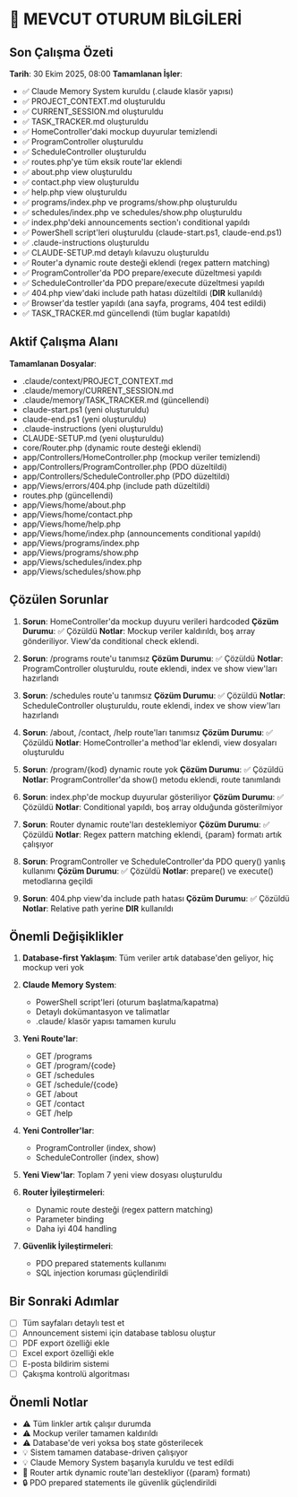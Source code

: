 # 📍 MEVCUT OTURUM BİLGİLERİ

## Son Çalışma Özeti
**Tarih**: 30 Ekim 2025, 08:00
**Tamamlanan İşler**:
- ✅ Claude Memory System kuruldu (.claude klasör yapısı)
- ✅ PROJECT_CONTEXT.md oluşturuldu
- ✅ CURRENT_SESSION.md oluşturuldu
- ✅ TASK_TRACKER.md oluşturuldu
- ✅ HomeController'daki mockup duyurular temizlendi
- ✅ ProgramController oluşturuldu
- ✅ ScheduleController oluşturuldu
- ✅ routes.php'ye tüm eksik route'lar eklendi
- ✅ about.php view oluşturuldu
- ✅ contact.php view oluşturuldu
- ✅ help.php view oluşturuldu
- ✅ programs/index.php ve programs/show.php oluşturuldu
- ✅ schedules/index.php ve schedules/show.php oluşturuldu
- ✅ index.php'deki announcements section'ı conditional yapıldı
- ✅ PowerShell script'leri oluşturuldu (claude-start.ps1, claude-end.ps1)
- ✅ .claude-instructions oluşturuldu
- ✅ CLAUDE-SETUP.md detaylı kılavuzu oluşturuldu
- ✅ Router'a dynamic route desteği eklendi (regex pattern matching)
- ✅ ProgramController'da PDO prepare/execute düzeltmesi yapıldı
- ✅ ScheduleController'da PDO prepare/execute düzeltmesi yapıldı
- ✅ 404.php view'daki include path hatası düzeltildi (__DIR__ kullanıldı)
- ✅ Browser'da testler yapıldı (ana sayfa, programs, 404 test edildi)
- ✅ TASK_TRACKER.md güncellendi (tüm buglar kapatıldı)

## Aktif Çalışma Alanı
**Tamamlanan Dosyalar**: 
- .claude/context/PROJECT_CONTEXT.md
- .claude/memory/CURRENT_SESSION.md
- .claude/memory/TASK_TRACKER.md (güncellendi)
- claude-start.ps1 (yeni oluşturuldu)
- claude-end.ps1 (yeni oluşturuldu)
- .claude-instructions (yeni oluşturuldu)
- CLAUDE-SETUP.md (yeni oluşturuldu)
- core/Router.php (dynamic route desteği eklendi)
- app/Controllers/HomeController.php (mockup veriler temizlendi)
- app/Controllers/ProgramController.php (PDO düzeltildi)
- app/Controllers/ScheduleController.php (PDO düzeltildi)
- app/Views/errors/404.php (include path düzeltildi)
- routes.php (güncellendi)
- app/Views/home/about.php
- app/Views/home/contact.php
- app/Views/home/help.php
- app/Views/home/index.php (announcements conditional yapıldı)
- app/Views/programs/index.php
- app/Views/programs/show.php
- app/Views/schedules/index.php
- app/Views/schedules/show.php

## Çözülen Sorunlar
1. **Sorun**: HomeController'da mockup duyuru verileri hardcoded
   **Çözüm Durumu**: ✅ Çözüldü
   **Notlar**: Mockup veriler kaldırıldı, boş array gönderiliyor. View'da conditional check eklendi.

2. **Sorun**: /programs route'u tanımsız
   **Çözüm Durumu**: ✅ Çözüldü
   **Notlar**: ProgramController oluşturuldu, route eklendi, index ve show view'ları hazırlandı

3. **Sorun**: /schedules route'u tanımsız
   **Çözüm Durumu**: ✅ Çözüldü
   **Notlar**: ScheduleController oluşturuldu, route eklendi, index ve show view'ları hazırlandı

4. **Sorun**: /about, /contact, /help route'ları tanımsız
   **Çözüm Durumu**: ✅ Çözüldü
   **Notlar**: HomeController'a method'lar eklendi, view dosyaları oluşturuldu

5. **Sorun**: /program/{kod} dynamic route yok
   **Çözüm Durumu**: ✅ Çözüldü
   **Notlar**: ProgramController'da show() metodu eklendi, route tanımlandı

6. **Sorun**: index.php'de mockup duyurular gösteriliyor
   **Çözüm Durumu**: ✅ Çözüldü
   **Notlar**: Conditional yapıldı, boş array olduğunda gösterilmiyor

7. **Sorun**: Router dynamic route'ları desteklemiyor
   **Çözüm Durumu**: ✅ Çözüldü
   **Notlar**: Regex pattern matching eklendi, {param} formatı artık çalışıyor

8. **Sorun**: ProgramController ve ScheduleController'da PDO query() yanlış kullanımı
   **Çözüm Durumu**: ✅ Çözüldü
   **Notlar**: prepare() ve execute() metodlarına geçildi

9. **Sorun**: 404.php view'da include path hatası
   **Çözüm Durumu**: ✅ Çözüldü
   **Notlar**: Relative path yerine __DIR__ kullanıldı

## Önemli Değişiklikler
1. **Database-first Yaklaşım**: Tüm veriler artık database'den geliyor, hiç mockup veri yok

2. **Claude Memory System**: 
   - PowerShell script'leri (oturum başlatma/kapatma)
   - Detaylı dokümantasyon ve talimatlar
   - .claude/ klasör yapısı tamamen kurulu

3. **Yeni Route'lar**: 
   - GET /programs
   - GET /program/{code}
   - GET /schedules
   - GET /schedule/{code}
   - GET /about
   - GET /contact
   - GET /help

4. **Yeni Controller'lar**:
   - ProgramController (index, show)
   - ScheduleController (index, show)

5. **Yeni View'lar**: Toplam 7 yeni view dosyası oluşturuldu

6. **Router İyileştirmeleri**:
   - Dynamic route desteği (regex pattern matching)
   - Parameter binding
   - Daha iyi 404 handling

7. **Güvenlik İyileştirmeleri**:
   - PDO prepared statements kullanımı
   - SQL injection koruması güçlendirildi

## Bir Sonraki Adımlar
- [ ] Tüm sayfaları detaylı test et
- [ ] Announcement sistemi için database tablosu oluştur
- [ ] PDF export özelliği ekle
- [ ] Excel export özelliği ekle
- [ ] E-posta bildirim sistemi
- [ ] Çakışma kontrolü algoritması

## Önemli Notlar
- ⚠️ Tüm linkler artık çalışır durumda
- ⚠️ Mockup veriler tamamen kaldırıldı
- ⚠️ Database'de veri yoksa boş state gösterilecek
- 💡 Sistem tamamen database-driven çalışıyor
- 💡 Claude Memory System başarıyla kuruldu ve test edildi
- 🔧 Router artık dynamic route'ları destekliyor ({param} formatı)
- 🔒 PDO prepared statements ile güvenlik güçlendirildi
